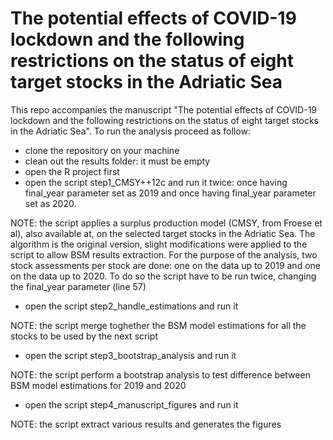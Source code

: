 # The potential effects of COVID-19 lockdown and the following restrictions on the status of eight target stocks in the Adriatic Sea

This repo accompanies the manuscript "The potential effects of COVID-19 lockdown and the following restrictions on the status of eight target stocks in the Adriatic Sea".
To run the analysis proceed as follow:
* clone the repository on your machine
* clean out the results folder: it must be empty
* open the R project first
* open the script step1_CMSY++12c and run it twice: once having final_year parameter set as 2019 and once having final_year parameter set as 2020.

NOTE: the script applies a surplus production model (CMSY, from Froese et al), also available at, on the selected target stocks in the Adriatic Sea. The algorithm is the original version, slight modifications were applied to the script to allow BSM results extraction. For the purpose of the analysis, two stock assessments per stock are done: one on the data up to 2019 and one on the data up to 2020. To do so the script have to be run twice, changing the final_year parameter (line 57)

* open the script step2_handle_estimations and run it

NOTE: the script merge toghether the BSM model estimations for all the stocks to be used by the next script

* open the script step3_bootstrap_analysis and run it

NOTE: the script perform a bootstrap analysis to test difference between BSM model estimations for 2019 and 2020

* open the script step4_manuscript_figures and run it

NOTE: the script extract various results and generates the figures
